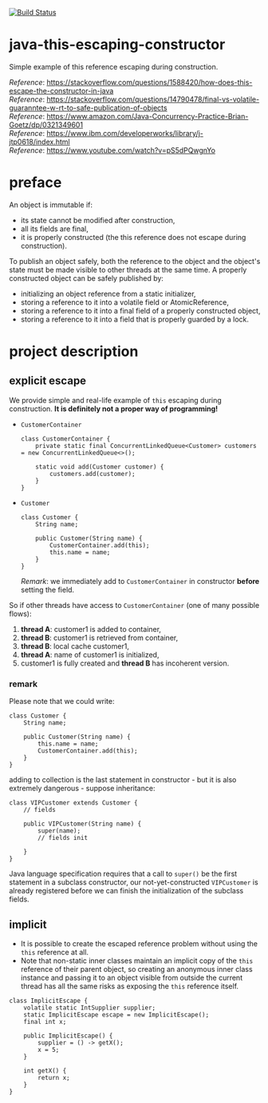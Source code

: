[![Build Status](https://travis-ci.com/mtumilowicz/java-this-escaping-constructor.svg?token=PwyvjePQ7aiAX51hSYLE&branch=master)](https://travis-ci.com/mtumilowicz/java-this-escaping-constructor)

# java-this-escaping-constructor
Simple example of this reference escaping during construction.

_Reference_: https://stackoverflow.com/questions/1588420/how-does-this-escape-the-constructor-in-java  
_Reference_: https://stackoverflow.com/questions/14790478/final-vs-volatile-guaranntee-w-rt-to-safe-publication-of-objects  
_Reference_: https://www.amazon.com/Java-Concurrency-Practice-Brian-Goetz/dp/0321349601  
_Reference_: https://www.ibm.com/developerworks/library/j-jtp0618/index.html  
_Reference_: https://www.youtube.com/watch?v=pS5dPQwgnYo

# preface
An object is immutable if:
* its state cannot be modified after construction,
* all its fields are final,
* it is properly constructed (the this reference does not escape during 
construction).

To publish an object safely, both the reference to the object and the 
object's state must be made visible to other threads at the same time. 
A properly constructed object can be safely published by: 
* initializing an object reference from a static initializer,
* storing a reference to it into a volatile field or AtomicReference,
* storing a reference to it into a final field of a properly constructed 
object,
* storing a reference to it into a field that is properly guarded by a lock.

# project description
## explicit escape
We provide simple and real-life example of `this` escaping during 
construction. **It is definitely not a proper way of programming!**

* `CustomerContainer`
    ```
    class CustomerContainer {
        private static final ConcurrentLinkedQueue<Customer> customers = new ConcurrentLinkedQueue<>();
    
        static void add(Customer customer) {
            customers.add(customer);
        }
    }
    ```
* `Customer`
    ```
    class Customer {
        String name;
    
        public Customer(String name) {
            CustomerContainer.add(this);
            this.name = name;
        }
    }
    ```
    _Remark_: we immediately add to `CustomerContainer` in constructor
    **before** setting the field.
    
So if other threads have access to `CustomerContainer` (one of 
many possible flows):
1. **thread A**: customer1 is added to container,
1. **thread B**: customer1 is retrieved from container,
1. **thread B**: local cache customer1,
1. **thread A**: name of customer1 is initialized,
1. customer1 is fully created and **thread B** has incoherent version.

### remark
Please note that we could write:
```
class Customer {
    String name;

    public Customer(String name) {
        this.name = name;
        CustomerContainer.add(this);
    }
}
```
adding to collection is the last statement in constructor - 
but it is also extremely dangerous - suppose inheritance:
```
class VIPCustomer extends Customer {
    // fields

    public VIPCustomer(String name) {
        super(name);
        // fields init

    }
}
```
Java language specification requires that a call to 
`super()` be the first statement in a subclass constructor, 
our not-yet-constructed `VIPCustomer` is already registered 
before we can finish the initialization of the 
subclass fields.

## implicit
* It is possible to create the escaped reference problem 
without using the `this` reference at all.
* Note that non-static inner classes maintain an implicit copy of the `this` reference of 
  their parent object, so creating an anonymous inner class 
  instance and passing it to an object visible from outside 
  the current thread has all the same risks as exposing the 
  `this` reference itself.
```
class ImplicitEscape {
    volatile static IntSupplier supplier;
    static ImplicitEscape escape = new ImplicitEscape();
    final int x;

    public ImplicitEscape() {
        supplier = () -> getX();
        x = 5;
    }

    int getX() {
        return x;
    }
}
```